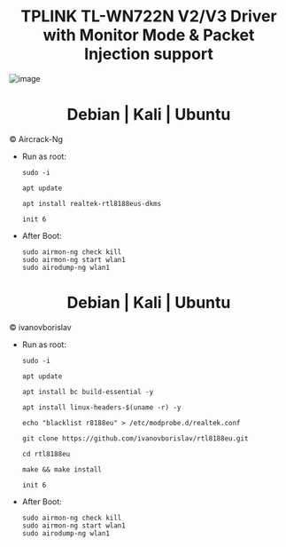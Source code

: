 # <h1 align="center"> TPLINK TL-WN722N V2/V3 Driver with Monitor Mode & Packet Injection support </h1>

![image](https://github.com/xiv3r/TP-Link-TLWN722N-V2-V3-RTL8188EUS/assets/117867334/debb6ab4-9b9b-46e9-9632-27530d4c7c3b)

# <h1 align="center"> Debian | Kali | Ubuntu </h1>
© Aircrack-Ng

- Run as root:
  
      sudo -i
   
      apt update
    
      apt install realtek-rtl8188eus-dkms
   
      init 6

- After Boot:

      sudo airmon-ng check kill
      sudo airmon-ng start wlan1
      sudo airodump-ng wlan1
    




#  <h1 align="center">  Debian | Kali | Ubuntu </h1>
© ivanovborislav
 
- Run as root:

      sudo -i

      apt update

      apt install bc build-essential -y
    
      apt install linux-headers-$(uname -r) -y
     
      echo "blacklist r8188eu" > /etc/modprobe.d/realtek.conf

      git clone https://github.com/ivanovborislav/rtl8188eu.git

      cd rtl8188eu

      make && make install

      init 6
 
- After Boot:

      sudo airmon-ng check kill
      sudo airmon-ng start wlan1
      sudo airodump-ng wlan1
